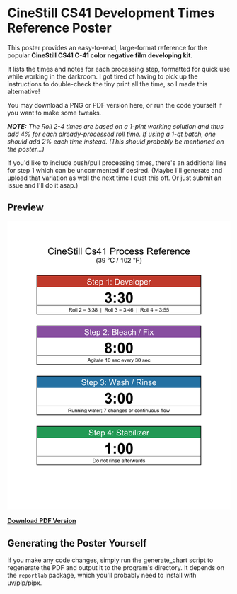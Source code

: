 # CineStill CS41 Development Times Reference Poster

This poster provides an easy-to-read, large-format reference for the popular **CineStill CS41 C-41 color negative film developing kit**. 

It lists the times and notes for each processing step, formatted for quick use while working in the darkroom. I got tired of having to pick up the instructions to double-check the tiny print all the time, so I made this alternative!

You may download a PNG or PDF version here, or run the code yourself if you want to make some tweaks.

_**NOTE:** The Roll 2-4 times are based on a 1-pint working solution and thus add 4% for each already-processed roll time. If using a 1-qt batch, one should add 2% each time instead. (This should probably be mentioned on the poster...)_

If you'd like to include push/pull processing times, there's an additional line for step 1 which can be uncommented if desired. (Maybe I'll generate and upload that variation as well the next time I dust this off. Or just submit an issue and I'll do it asap.)

## Preview

![CineStill CS41 Processing Times Chart](CineStill_CS41_Processing_Times_Chart.png)

**[Download PDF Version](CineStill_CS41_Processing_Times_Chart.pdf)**

## Generating the Poster Yourself

If you make any code changes, simply run the generate_chart script to regenerate the PDF and output it to the program's directory. It depends on the `reportlab` package, which you'll probably need to install with uv/pip/pipx.
